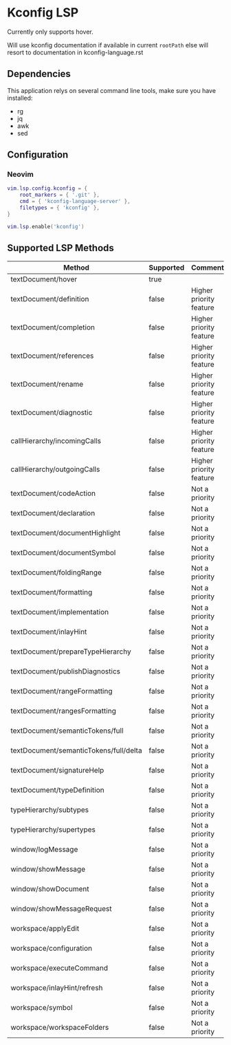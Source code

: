 
# Kconfig LSP

Currently only supports hover.

Will use kconfig documentation if available in current `rootPath` else will
resort to documentation in kconfig-language.rst

## Dependencies

This application relys on several command line tools, make sure you have
installed:
- rg
- jq
- awk
- sed

## Configuration

### Neovim

```lua
vim.lsp.config.kconfig = {
    root_markers = { '.git' },
    cmd = { 'kconfig-language-server' },
    filetypes = { 'kconfig' },
}

vim.lsp.enable('kconfig')
```

## Supported LSP Methods

| Method | Supported | Comment |
|--------|-----------|---------|
|textDocument/hover|true||
|textDocument/definition|false|Higher priority feature|
|textDocument/completion|false|Higher priority feature|
|textDocument/references|false|Higher priority feature|
|textDocument/rename|false|Higher priority feature|
|textDocument/diagnostic|false|Higher priority feature|
|callHierarchy/incomingCalls|false|Higher priority feature|
|callHierarchy/outgoingCalls|false|Higher priority feature|
|textDocument/codeAction|false|Not a priority|
|textDocument/declaration|false|Not a priority|
|textDocument/documentHighlight|false|Not a priority|
|textDocument/documentSymbol|false|Not a priority|
|textDocument/foldingRange|false|Not a priority|
|textDocument/formatting|false|Not a priority|
|textDocument/implementation|false|Not a priority|
|textDocument/inlayHint|false|Not a priority|
|textDocument/prepareTypeHierarchy|false|Not a priority|
|textDocument/publishDiagnostics|false|Not a priority|
|textDocument/rangeFormatting|false|Not a priority|
|textDocument/rangesFormatting|false|Not a priority|
|textDocument/semanticTokens/full|false|Not a priority|
|textDocument/semanticTokens/full/delta|false|Not a priority|
|textDocument/signatureHelp|false|Not a priority|
|textDocument/typeDefinition|false|Not a priority|
|typeHierarchy/subtypes|false|Not a priority|
|typeHierarchy/supertypes|false|Not a priority|
|window/logMessage|false|Not a priority|
|window/showMessage|false|Not a priority|
|window/showDocument|false|Not a priority|
|window/showMessageRequest|false|Not a priority|
|workspace/applyEdit|false|Not a priority|
|workspace/configuration|false|Not a priority|
|workspace/executeCommand|false|Not a priority|
|workspace/inlayHint/refresh|false|Not a priority|
|workspace/symbol|false|Not a priority|
|workspace/workspaceFolders|false|Not a priority|

